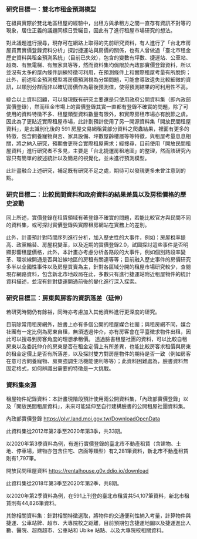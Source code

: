 ### 研究目標一：雙北市租金預測模型

在組員實際於雙北地區租屋的經驗中，出租方與承租方之間一直存有資訊不對等的現象，居住正義的議題同樣日受矚目，因此有了進行租屋市場研究的想法。

對此議題進行搜尋，現存可在網路上取得的先前研究資料，有人進行了「台北市房屋買賣實價登錄資料分析」探討捷運站與房價的關係，也有人曾做過「臺北市租金歷史資料與租金預測系統」（目前已失效），包含的變數有坪數、捷運站、公車站、超商、有無電梯、有無家具等等，然而資料集均侷限於內政部實價登錄資料，所以並沒有太多的屋內條件訓練特徵可利用，在預測條件上和實際租屋考量有所脫鉤；此外，前述租金預測模型將房價預測視為分類問題，可能會導致遺失比較細微的資訊，以類別分群而非以確切房價作為最後預測值，使得預測結果的可利用性不高。

綜合以上資料回顧，可以發現既有研究主要還是只使用政府公開資料集（即內政部實價登錄），然而租金市場上的實價登錄其實一直都有登錄不確實的問題，除了可使用的資料特徵不多、租屋類型資料數量有限外，和實際房租市場亦有脫節之虞。因此為了更貼近實際租屋市場，此計劃預計使用了另一開源資料集「開放民間租屋資料」，是去識別化後的 591 房屋交易網租賃部分資料之爬蟲結果，裡面有更多的特徵，包含飼養寵物與否、家具設備、坪數屋齡樓層等等特徵，與租屋考量息息相關，將之納入研究，預期會更符合實際租屋需求；經搜尋，目前使用「開放民間租屋資料」進行研究者不多見，主要是「台北捷運房租地圖」的整理，然而該研究內容只有簡單的敘述統計以及簡易的視覺化，並未進行預測模型。

此計畫融合上述研究，補足既有研究不足之處，期待可以發現更多未曾注意到的點。 

### 研究目標二：比較民間資料和政府資料的結果差異以及房租價格的歷史波動

同上所述，實價登錄在租賃領域有著登錄不確實的問題，若能比較官方與民間不同的資料集，或可探討實價登錄與實際租房網站在實務上的差別。

此外，計畫預計對時間序列進行分析，加入歷史性的大事件，例如：房屋稅率提高、政黨輪替、房屋稅變革，以及近期的實價登錄2.0，試圖探討這些事件是否明顯影響租屋價格，此外，本計畫亦考慮分析各路段的大事件，例如個別路段率變革、環狀線開通是否與沿線地區的房租有關連等等；目前融入歷史事件的房價研究多半以全國性事件以及房屋買賣為主，針對各區域分開的租屋市場研究較少，查閱現存網路資料，包含新北市地政局在此，多數只有進行捷運站附近租屋物件的統計資料描述，並沒有針對捷運開通前後的變化進行深入探索。

### 研究目標三：房東與房客的資訊落差（延伸）

若研究時間仍有餘裕，同時亦考慮加入其他資料進行更深度的研究。

目前除常用租房網外，臉書上亦有多個公開的租屋媒合社團；與租房網不同，媒合社團有一定比例為房東自租，無須透過仲介，亦有房客會在平臺徵求物件出租，因此可以搜尋到房客角度的理想承租價。
透過臉書租屋社團的資料，可以比較自租房東以及委託仲介的房東是否在租金定價上有所差異，也能比較房客求租價與房東的租金定價上是否有所落差，以及探討雙方對房屋物件的期待是否一致（例如房客在意可否飼養寵物、房東強調生活機能便利等等）；此資料困難處為，臉書資料無固定格式，如何辨識出需要的特徵是一大挑戰。

### 資料集來源

租屋物件紀錄資料：本計畫現階段預計使用兩公開資料集，「內政部實價登錄」以及「開放民間租屋資料」，未來可能延伸至自行建構臉書的公開租屋社團資料集。

內政部實價登錄
https://plvr.land.moi.gov.tw/DownloadOpenData 

此資料集從2012年第2季至2020年第3季，共33期。

以2020年第3季資料為例，有進行實價登錄的臺北市不動產租賃（含建物、土地、停車場，建物亦包含住宅、店面等類型）有2,281筆資料，新北市不動產租賃則有1,797筆。

開放民間租屋資料
https://rentalhouse.g0v.ddio.io/download

此資料集從2018年第3季至2020年第2季，共8期。

以2020年第2季資料為例，在591上刊登的臺北市租賃共54,107筆資料，新北市租賃則有44,826筆資料。


其餘相關資料集：針對相關特徵選取，將物件的交通便利性納入考量，計算物件與捷運、公車站牌、超市、大專院校之距離，目前預期包含捷運地圖以及捷運進出人數、醫院、超商超市、公車站和 Ubike 站點、以及大專院校相關資料。
